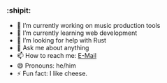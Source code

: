 ### :shipit:

- 🔭 I’m currently working on music production tools
- 🌱 I’m currently learning web development
- 🤔 I’m looking for help with Rust
- 💬 Ask me about anything
- 📫 How to reach me: [E-Mail](mailto://benjamin@bhenrich.de)
- 😄 Pronouns: he/him
- ⚡ Fun fact: I like cheese.
